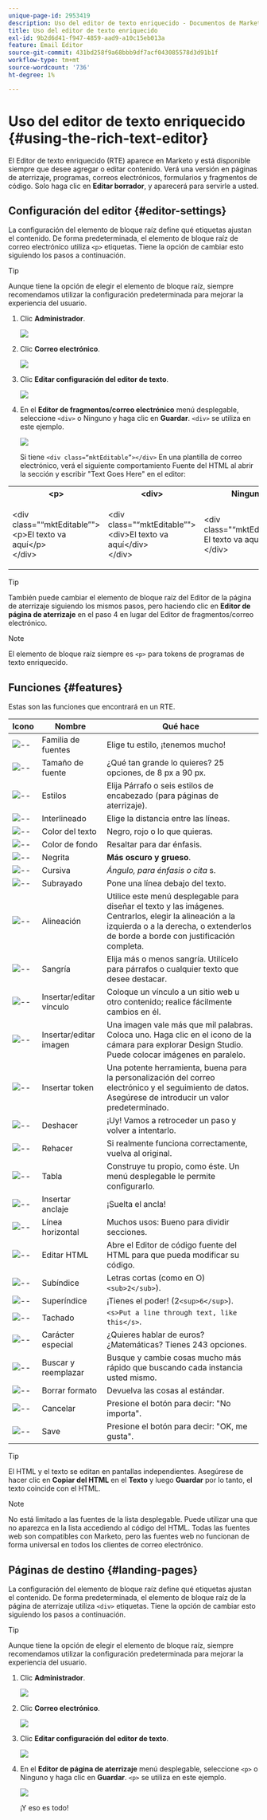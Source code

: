 ```yaml
---
unique-page-id: 2953419
description: Uso del editor de texto enriquecido - Documentos de Marketo - Documentación del producto
title: Uso del editor de texto enriquecido
exl-id: 9b2d6d41-f947-4859-aad9-a10c15eb013a
feature: Email Editor
source-git-commit: 431bd258f9a68bbb9df7acf043085578d3d91b1f
workflow-type: tm+mt
source-wordcount: '736'
ht-degree: 1%

---
```


# Uso del editor de texto enriquecido {#using-the-rich-text-editor}

El Editor de texto enriquecido (RTE) aparece en Marketo y está disponible siempre que desee agregar o editar contenido. Verá una versión en páginas de aterrizaje, programas, correos electrónicos, formularios y fragmentos de código. Solo haga clic en **Editar borrador**, y aparecerá para servirle a usted.

## Configuración del editor {#editor-settings}

La configuración del elemento de bloque raíz define qué etiquetas ajustan el contenido. De forma predeterminada, el elemento de bloque raíz de correo electrónico utiliza `<p>` etiquetas. Tiene la opción de cambiar esto siguiendo los pasos a continuación.

>[!TIP]
>
>Aunque tiene la opción de elegir el elemento de bloque raíz, siempre recomendamos utilizar la configuración predeterminada para mejorar la experiencia del usuario.

1. Clic **Administrador**.

   ![](assets/one.png)

1. Clic **Correo electrónico**.

   ![](assets/two.png)

1. Clic **Editar configuración del editor de texto**.

   ![](assets/three.png)

1. En el **Editor de fragmentos/correo electrónico** menú desplegable, seleccione `<div>` o Ninguno y haga clic en **Guardar**. `<div>` se utiliza en este ejemplo.

   ![](assets/four.png)

   Si tiene `<div class=“mktEditable”></div>` En una plantilla de correo electrónico, verá el siguiente comportamiento Fuente del HTML al abrir la sección y escribir &quot;Text Goes Here&quot; en el editor:

<table> 
 <tbody> 
  <tr> 
   <th>&lt;p&gt;</th> 
   <th>&lt;div&gt;</th> 
   <th>Ninguno</th> 
  </tr> 
  <tr> 
   <td><p>&lt;div class="“mktEditable”"&gt;<br>&lt;p&gt;El texto va aquí&lt;/p&gt;<br>&lt;/div&gt;</p></td> 
   <td><p>&lt;div class="“mktEditable”"&gt;<br>&lt;div&gt;El texto va aquí&lt;/div&gt;<br>&lt;/div&gt;</p></td> 
   <td><p>&lt;div class="“mktEditable”"&gt;<br>El texto va aquí<br>&lt;/div&gt;</p></td> 
  </tr> 
 </tbody> 
</table>

>[!TIP]
>
>También puede cambiar el elemento de bloque raíz del Editor de la página de aterrizaje siguiendo los mismos pasos, pero haciendo clic en **Editor de página de aterrizaje** en el paso 4 en lugar del Editor de fragmentos/correo electrónico.

>[!NOTE]
>
>El elemento de bloque raíz siempre es `<p>` para tokens de programas de texto enriquecido.

## Funciones {#features}

Estas son las funciones que encontrará en un RTE.

| Icono | Nombre | Qué hace |
|---|---|---|
| ![--](assets/image2015-7-9-10-3a23-3a24.png) | Familia de fuentes | Elige tu estilo, ¡tenemos mucho! |
| ![--](assets/image2015-7-9-10-3a22-3a11.png) | Tamaño de fuente | ¿Qué tan grande lo quieres? 25 opciones, de 8 px a 90 px. |
| ![--](assets/image2015-7-9-10-3a59-3a4.png) | Estilos | Elija Párrafo o seis estilos de encabezado (para páginas de aterrizaje). |
| ![--](assets/image2015-7-9-10-3a20-3a1.png) | Interlineado | Elige la distancia entre las líneas. |
| ![--](assets/image2015-7-9-10-3a25-3a52.png) | Color del texto | Negro, rojo o lo que quieras. |
| ![--](assets/image2015-7-9-10-3a24-3a38.png) | Color de fondo | Resaltar para dar énfasis. |
| ![--](assets/image2015-7-9-10-3a28-3a4.png) | Negrita | **Más oscuro y grueso**. |
| ![--](assets/image2015-7-9-10-3a29-3a1.png) | Cursiva | *Ángulo, para énfasis o cita* s. |
| ![--](assets/image2015-7-9-10-3a30-3a56.png) | Subrayado | Pone una línea debajo del texto. |
| ![--](assets/image2015-7-9-10-3a31-3a57.png) | Alineación | Utilice este menú desplegable para diseñar el texto y las imágenes. Centrarlos, elegir la alineación a la izquierda o a la derecha, o extenderlos de borde a borde con justificación completa. |  | ![--](assets/image2015-7-9-10-3a32-3a47.png) | Lista | Elija viñetas o números en la lista desplegable. Las viñetas son buenas con las listas y los números con pasos. |
| ![--](assets/image2015-7-9-10-3a38-3a0.png) | Sangría | Elija más o menos sangría. Utilícelo para párrafos o cualquier texto que desee destacar. |
| ![--](assets/image2015-7-9-10-3a38-3a58.png) | Insertar/editar vínculo | Coloque un vínculo a un sitio web u otro contenido; realice fácilmente cambios en él. |
| ![--](assets/image2015-7-9-10-3a39-3a42.png) | Insertar/editar imagen | Una imagen vale más que mil palabras. Coloca uno. Haga clic en el icono de la cámara para explorar Design Studio. Puede colocar imágenes en paralelo. |
| ![--](assets/image2015-7-9-10-3a40-3a36.png) | Insertar token | Una potente herramienta, buena para la personalización del correo electrónico y el seguimiento de datos. Asegúrese de introducir un valor predeterminado. |
| ![--](assets/image2015-7-9-10-3a41-3a21.png) | Deshacer | ¡Uy! Vamos a retroceder un paso y volver a intentarlo. |
| ![--](assets/image2015-7-9-10-3a42-3a13.png) | Rehacer | Si realmente funciona correctamente, vuelva al original. |
| ![--](assets/image2015-7-9-10-3a43-3a29.png) | Tabla | Construye tu propio, como éste. Un menú desplegable le permite configurarlo. |
| ![--](assets/image2015-7-9-10-3a45-3a1.png) | Insertar anclaje | ¡Suelta el ancla! |
| ![--](assets/image2015-7-9-10-3a45-3a48.png) | Línea horizontal | Muchos usos: Bueno para dividir secciones. |
| ![--](assets/image2015-10-6-12-3a12-3a17.png) | Editar HTML | Abre el Editor de código fuente del HTML para que pueda modificar su código. |
| ![--](assets/image2015-7-9-10-3a47-3a36.png) | Subíndice | Letras cortas (como en O)`<sub>2</sub>`). |
| ![--](assets/image2015-7-9-10-3a48-3a35.png) | Superíndice | ¡Tienes el poder! (2`<sup>6</sup>`). |
| ![--](assets/image2015-7-9-10-3a49-3a31.png) | Tachado | `<s>Put a line through text, like this</s>`. |
| ![--](assets/image2015-7-9-10-3a50-3a11.png) | Carácter especial | ¿Quieres hablar de euros? ¿Matemáticas? Tienes 243 opciones. |
| ![--](assets/image2015-7-9-10-3a52-3a26.png) | Buscar y reemplazar | Busque y cambie cosas mucho más rápido que buscando cada instancia usted mismo. |
| ![--](assets/image2015-7-9-10-3a53-3a37.png) | Borrar formato | Devuelva las cosas al estándar. |
| ![--](assets/image2015-7-9-10-3a55-3a2.png) | Cancelar | Presione el botón para decir: &quot;No importa&quot;. |
| ![--](assets/image2015-7-9-10-3a56-3a2.png) | Save | Presione el botón para decir: &quot;OK, me gusta&quot;. |

>[!TIP]
>
>El HTML y el texto se editan en pantallas independientes. Asegúrese de hacer clic en **Copiar del HTML** en el **Texto** y luego **Guardar** por lo tanto, el texto coincide con el HTML.

>[!NOTE]
>
>No está limitado a las fuentes de la lista desplegable. Puede utilizar una que no aparezca en la lista accediendo al código del HTML. Todas las fuentes web son compatibles con Marketo, pero las fuentes web no funcionan de forma universal en todos los clientes de correo electrónico.

## Páginas de destino {#landing-pages}

La configuración del elemento de bloque raíz define qué etiquetas ajustan el contenido. De forma predeterminada, el elemento de bloque raíz de la página de aterrizaje utiliza `<div>` etiquetas. Tiene la opción de cambiar esto siguiendo los pasos a continuación.

>[!TIP]
>
>Aunque tiene la opción de elegir el elemento de bloque raíz, siempre recomendamos utilizar la configuración predeterminada para mejorar la experiencia del usuario.

1. Clic **Administrador**.

   ![](assets/one.png)

1. Clic **Correo electrónico**.

   ![](assets/two.png)

1. Clic **Editar configuración del editor de texto**.

   ![](assets/three.png)

1. En el **Editor de página de aterrizaje** menú desplegable, seleccione `<p>` o Ninguno y haga clic en **Guardar**. `<p>` se utiliza en este ejemplo.

   ![](assets/five.png)

   ¡Y eso es todo!
